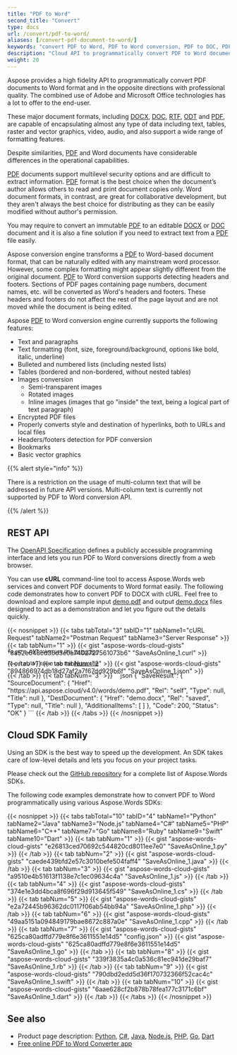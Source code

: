 ```yaml
---
title: "PDF to Word"
second_title: "Convert"
type: docs
url: /convert/pdf-to-word/
aliases: [/convert-pdf-document-to-word/]
keywords: "convert PDF to Word, PDF to Word conversion, PDF to DOC, PDF to DOCX in Python, C#, Java, C++, Ruby, PHP, NodeJS, Go, Swift, Dart"
description: "Cloud API to programmatically convert PDF to Word documents. Robust conversion engine to save PDF in DOC, DOCX and other formats with Python, C#, Java, C++, Ruby, PHP, NodeJS, Go, Android, Swift, Dart"
weight: 20
---
```


Aspose provides a high fidelity API to programmatically convert PDF documents to Word format and in the opposite directions with professional quality. The combined use of Adobe and Microsoft Office technologies has a lot to offer to the end-user.

These major document formats, including [DOCX](https://docs.fileformat.com/word-processing/docx/), [DOC](https://docs.fileformat.com/word-processing/doc/), [RTF](https://docs.fileformat.com/word-processing/rtf/), [ODT](https://docs.fileformat.com/word-processing/odt/) and [PDF](https://docs.fileformat.com/pdf/), are capable of encapsulating almost any type of data including text, tables, raster and vector graphics, video, audio, and also support a wide range of formatting features.

Despite similarities, [PDF](https://docs.fileformat.com/pdf/) and Word documents have considerable differences in the operational capabilities.

[PDF](https://docs.fileformat.com/pdf/) documents support multilevel security options and are difficult to extract information. [PDF](https://docs.fileformat.com/pdf/) format is the best choice when the document’s author allows others to read and print document copies only. Word document formats, in contrast, are great for collaborative development, but they aren't always the best choice for distributing as they can be easily modified without author's permission.

You may require to convert an immutable [PDF](https://docs.fileformat.com/pdf/) to an editable [DOCX](https://docs.fileformat.com/word-processing/docx/) or [DOC](https://docs.fileformat.com/word-processing/doc/) document and it is also a fine solution if you need to extract text from a [PDF](https://docs.fileformat.com/pdf/) file easily.

Aspose conversion engine transforms a [PDF](https://docs.fileformat.com/pdf/) to Word-based document format, that can be naturally edited with any mainstream word processor. However, some complex formatting might appear slightly different from the original document. [PDF](https://docs.fileformat.com/pdf/) to Word conversion supports detecting headers and footers. Sections of PDF pages containing page numbers, document names, etc. will be converted as Word's headers and footers. These headers and footers do not affect the rest of the page layout and are not moved while the document is being edited.

Aspose [PDF](https://docs.fileformat.com/pdf/) to Word conversion engine currently supports the following features:

- Text and paragraphs
- Text formatting (font, size, foreground/background, options like bold, italic, underline)
- Bulleted and numbered lists (including nested lists)
- Tables (bordered and non-bordered, without nested tables)
- Images conversion
  - Semi-transparent images
  - Rotated images
  - Inline images (images that go "inside" the text, being a logical part of text paragraph)
- Encrypted PDF files
- Properly converts style and destination of hyperlinks, both to URLs and local files
- Headers/footers detection for PDF conversion
- Bookmarks
- Basic vector graphics

{{% alert style="info" %}}

There is a restriction on the usage of multi-column text that will be addressed in future API versions. Multi-column text is currently not supported by PDF to Word conversion API.

{{% /alert %}}

## REST API

The [OpenAPI Specification](https://apireference.aspose.cloud/words/#/Convert/SaveAs) defines a publicly accessible programming interface and lets you run PDF to Word conversions directly from a web browser.

You can use **cURL** command-line tool to access Aspose.Words web services and convert PDF documents to Word format easily. The following code demonstrates how to convert PDF to DOCX with cURL. Feel free to download and explore sample input [demo.pdf](demo.pdf) and output [demo.docx](demo.docx) files designed to act as a demonstration and let you figure out the details quickly.

{{< nosnippet >}}
{{< tabs tabTotal="3" tabID="1" tabName1="cURL Request" tabName2="Postman Request" tabName3="Server Response" >}}
{{< tab tabNum="1" >}}
{{< gist "aspose-words-cloud-gists" "8a52e648cd36d3e0a7402727561073b6" "SaveAsOnline_1.curl" >}}
<p style="margin-top:-32px;font-size:80%;font-style:italic">To get a JWT token use this <a href="/words/getting-started/quickstart/">instruction</a></p>
{{< /tab >}}
{{< tab tabNum="2" >}}
{{< gist "aspose-words-cloud-gists" "894866974db18d27af2a7f67dd929b6f" "SaveAsOnline_1.json" >}}
<p style="margin-top:-32px;font-size:80%;font-style:italic">To get a JWT token use this <a href="/words/getting-started/quickstart/">instruction</a></p>
{{< /tab >}}
{{< tab tabNum="3" >}}
```json
{
  "SaveResult": {
    "SourceDocument": {
      "Href": "https://api.aspose.cloud/v4.0/words/demo.pdf",
      "Rel": "self",
      "Type": null,
      "Title": null
    },
    "DestDocument": {
      "Href": "demo.docx",
      "Rel": "saved",
      "Type": null,
      "Title": null
    },
    "AdditionalItems": [
    ]
  },
  "Code": 200,
  "Status": "OK"
}
```
{{< /tab >}}
{{< /tabs >}}
{{< /nosnippet >}}

## Cloud SDK Family

Using an SDK is the best way to speed up the development. An SDK takes care of low-level details and lets you focus on your project tasks.

Please check out the [GitHub repository](https://github.com/aspose-words-cloud) for a complete list of Aspose.Words SDKs.

The following code examples demonstrate how to convert PDF to Word programmatically using various Aspose.Words SDKs:

{{< nosnippet >}}
{{< tabs tabTotal="10" tabID="4" tabName1="Python" tabName2="Java" tabName3="Node.js" tabName4="C#" tabName5="PHP" tabName6="C++" tabName7="Go" tabName8="Ruby" tabName9="Swift" tabName10="Dart" >}}
{{< tab tabNum="1" >}}
{{< gist "aspose-words-cloud-gists" "e26813ced70692c544820cd8011ee7e0" "SaveAsOnline_1.py" >}}
{{< /tab >}}
{{< tab tabNum="2" >}}
{{< gist "aspose-words-cloud-gists" "caede439bfd2e57c3010befe504faff4" "SaveAsOnline_1.java" >}}
{{< /tab >}}
{{< tab tabNum="3" >}}
{{< gist "aspose-words-cloud-gists" "a9510e4b51613f1138e7c1ec09634c4a" "SaveAsOnline_1.js" >}}
{{< /tab >}}
{{< tab tabNum="4" >}}
{{< gist "aspose-words-cloud-gists" "374e1e3dd4bca8f696f29d913645f549" "SaveAsOnline_1.cs" >}}
{{< /tab >}}
{{< tab tabNum="5" >}}
{{< gist "aspose-words-cloud-gists" "e2a72445b96362dc0117f06ab54bb94a" "SaveAsOnline_1.php" >}}
{{< /tab >}}
{{< tab tabNum="6" >}}
{{< gist "aspose-words-cloud-gists" "49aa5151a094849179bae8672c887a0e" "SaveAsOnline_1.cpp" >}}
{{< /tab >}}
{{< tab tabNum="7" >}}
{{< gist "aspose-words-cloud-gists" "625ca80adffd779e8f6e3611551e14d5" "config.json" >}}
{{< gist "aspose-words-cloud-gists" "625ca80adffd779e8f6e3611551e14d5" "SaveAsOnline_1.go" >}}
{{< /tab >}}
{{< tab tabNum="8" >}}
{{< gist "aspose-words-cloud-gists" "339f3835a4c0a536c81ec941de29baf7" "SaveAsOnline_1.rb" >}}
{{< /tab >}}
{{< tab tabNum="9" >}}
{{< gist "aspose-words-cloud-gists" "790dbd2edd5d36f170732366f52cac4c" "SaveAsOnline_1.swift" >}}
{{< /tab >}}
{{< tab tabNum="10" >}}
{{< gist "aspose-words-cloud-gists" "6aae628cf2b878b78fea177c3171c6bf" "SaveAsOnline_1.dart" >}}
{{< /tab >}}
{{< /tabs >}}
{{< /nosnippet >}}

## See also

- Product page description: <a href="https://products.aspose.cloud/words/python/convert" target="_blank">Python</a>, <a href="https://products.aspose.cloud/words/net/convert" target="_blank">C#</a>, <a href="https://products.aspose.cloud/words/java/convert" target="_blank">Java</a>, <a href="https://products.aspose.cloud/words/nodejs/convert" target="_blank">Node.js</a>, <a href="https://products.aspose.cloud/words/php/convert" target="_blank">PHP</a>, <a href="https://products.aspose.cloud/words/go/convert" target="_blank">Go</a>,
<a href="https://products.aspose.cloud/words/dart/convert" target="_blank">Dart</a>
- <a href="https://products.aspose.app/words/conversion/pdf-to-word" target="_blank">Free online PDF to Word Converter app</a>

